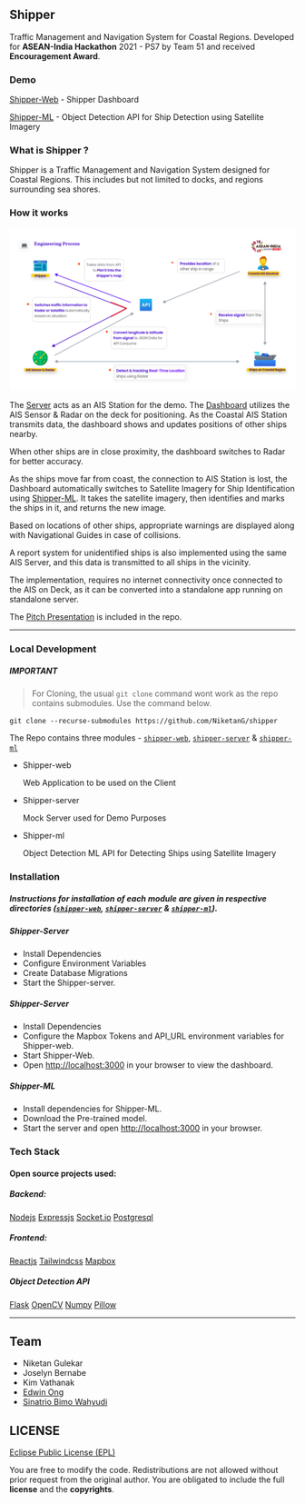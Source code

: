 ## Shipper

Traffic Management and Navigation System for Coastal Regions.
Developed for **ASEAN-India Hackathon** 2021 - PS7 by Team 51 and received **Encouragement Award**. 

### Demo

[Shipper-Web](https://shipper-web.netlify.app) - Shipper Dashboard

[Shipper-ML](http://nikketan.pythonanywhere.com/) - Object Detection API for Ship Detection using Satellite Imagery


### What is Shipper ?

Shipper is a Traffic Management and Navigation System designed for Coastal Regions. This includes but not limited to docks, and regions surrounding sea shores.


### How it works

![How it works](Process.png)

The [Server](https://github.com/NiketanG/shipper-server) acts as an AIS Station for the demo. The [Dashboard](https://github.com/NiketanG/shipper-web) utilizes the AIS Sensor & Radar on the deck for positioning. As the Coastal AIS Station transmits data, the dashboard shows and updates positions of other ships nearby.

When other ships are in close proximity, the dashboard switches to Radar for better accuracy. 

As the ships move far from coast, the connection to AIS Station is lost, the Dashboard automatically switches to Satellite Imagery for Ship Identification using [Shipper-ML](https://github.com/NiketanG/shipper-ml). It takes the satellite imagery, then identifies and marks the ships in it, and returns the new image.

Based on locations of other ships, appropriate warnings are displayed along with Navigational Guides in case of collisions. 

A report system for unidentified ships is also implemented using the same AIS Server, and this data is transmitted to all ships in the vicinity. 

The implementation, requires no internet connectivity once connected to the AIS on Deck, as it can be converted into a standalone app running on standalone server.  


The [Pitch Presentation](Shipper_Team51_PS7.pdf) is included in the repo. 

---
### Local Development
##### IMPORTANT

> For Cloning, the usual `git clone` command wont work as the repo contains submodules. Use the command below.
```
git clone --recurse-submodules https://github.com/NiketanG/shipper
```

The Repo contains three modules - [`shipper-web`](https://github.com/NiketanG/shipper-web), [`shipper-server`](https://github.com/NiketanG/shipper-server) & [`shipper-ml`](https://github.com/NiketanG/shipper-ml)

- Shipper-web 
    
    Web Application to be used on the Client


- Shipper-server
    
    Mock Server used for Demo Purposes  


- Shipper-ml
    
    Object Detection ML API for Detecting Ships using Satellite Imagery


### Installation
##### Instructions for installation of each module are given in respective directories  ([`shipper-web`](https://github.com/NiketanG/shipper-web), [`shipper-server`](https://github.com/NiketanG/shipper-server) & [`shipper-ml`](https://github.com/NiketanG/shipper-ml)). 


##### Shipper-Server
- Install Dependencies
- Configure Environment Variables
- Create Database Migrations
- Start the Shipper-server.

##### Shipper-Server
- Install Dependencies
- Configure the Mapbox Tokens and API_URL environment variables for Shipper-web. 
- Start Shipper-Web.
- Open [http://localhost:3000](http://localhost:3000) in your browser to view the dashboard. 

##### Shipper-ML
- Install dependencies for Shipper-ML.
- Download the Pre-trained model.
- Start the server and open [http://localhost:3000](http://localhost:3000) in your browser.



### Tech Stack
#### Open source projects used:

##### Backend:
[Nodejs](https://nodejs.org/en/)
[Expressjs](http://expressjs.com/)
[Socket.io](http://socket.io/)
[Postgresql](https://www.postgresql.org/)

##### Frontend:

[Reactjs](https://reactjs.org/)
[Tailwindcss](https://tailwindcss.com/)
[Mapbox](https://www.mapbox.com/)


##### Object Detection API
[Flask](https://flask.palletsprojects.com/en/2.0.x/)
[OpenCV](https://docs.opencv.org/master/d6/d00/tutorial_py_root.html)
[Numpy](https://numpy.org/)
[Pillow](https://pillow.readthedocs.io/)



---

## Team

- Niketan Gulekar
- Joselyn Bernabe
- Kim Vathanak
- [Edwin Ong](https://www.linkedin.com/in/edwin-ong-b43227142/)
- [Sinatrio Bimo Wahyudi](https://github.com/sinatriiobimo)


## LICENSE
[Eclipse Public License (EPL)](https://www.eclipse.org/legal/epl-2.0/)

You are free to modify the code. Redistributions are not allowed without prior request from the original author. You are obligated to include the full **license** and the **copyrights**.